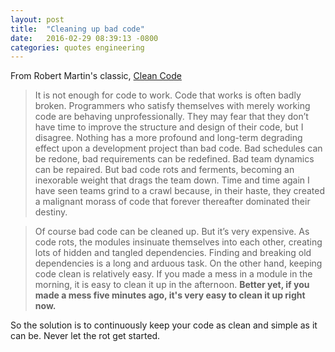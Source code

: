 ```yaml
---
layout: post
title:  "Cleaning up bad code"
date:   2016-02-29 08:39:13 -0800
categories: quotes engineering
---
```


From Robert Martin's classic, <a  href="http://www.amazon.com/gp/product/0132350882/ref=as_li_tl?ie=UTF8&camp=1789&creative=9325&creativeASIN=0132350882&linkCode=as2&tag=joetusoncom-20&linkId=FLR4PMOY2PEGKINQ">Clean Code</a><img src="http://ir-na.amazon-adsystem.com/e/ir?t=joetusoncom-20&l=as2&o=1&a=0132350882" width="1" height="1" border="0" alt="" style="border:none !important; margin:0px !important;" />


> It is not enough for code to work. Code that works is often badly broken. Programmers who satisfy themselves with merely working code are behaving unprofessionally. They may fear that they don’t have time to improve the structure and design of their code, but I disagree. Nothing has a more profound and long-term degrading effect upon a development project than bad code. Bad schedules can be redone, bad requirements can be redefined. Bad team dynamics can be repaired. But bad code rots and ferments, becoming an
inexorable weight that drags the team down. Time and time again I have seen teams grind to a crawl because, in their haste, they created a malignant morass of code that forever thereafter dominated their destiny. 

> Of course bad code can be cleaned up. But it’s very expensive. As code rots, the modules insinuate themselves into each other, creating lots of hidden and tangled dependencies. Finding and breaking old dependencies is a long and arduous task. On the other hand, keeping code clean is relatively easy. If you made a mess in a module in the morning, it is easy to clean it up in the afternoon. **Better yet, if you made a mess five minutes ago, it's very easy to clean it up right now.**

So the solution is to continuously keep your code as clean and simple as it can be. Never let the rot get started.